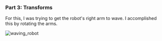 ### Part 3: Transforms

For this, I was trying to get the robot's right arm to wave. I accomplished this by rotating the arms. 

![waving_robot](https://github.com/cal-cs184-student/sp22-project-webpages-sagnibak/tree/master/assets/proj1_img/task3_img/screenshot_2-16_15-50-48.png)